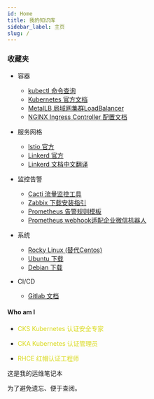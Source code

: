 ```yaml
---
id: Home
title: 我的知识库
sidebar_label: 主页
slug: /
---
```


### 收藏夹
* 容器
  * [kubectl 命令查询](https://kubernetes.io/docs/reference/generated/kubectl/kubectl-commands#-strong-getting-started-strong-)
  * [Kubernetes 官方文档](https://kubernetes.io/zh-cn/docs/home/)
  * [MetalLB 局域网集群LoadBalancer](https://metallb.universe.tf/installation/)
  * [NGINX Ingress Controller 配置文档](https://kubernetes.github.io/ingress-nginx/user-guide/nginx-configuration/)
* 服务网格
  * [Istio 官方](https://istio.io)
  * [Linkerd 官方](https://linkerd.io/2.11/getting-started/)
  * [Linkerd 文档中文翻译](https://linkerd.hacker-linner.com/2.11/)
* 监控告警
  * [Cacti 流量监控工具](https://www.cacti.net/info/downloads)
  * [Zabbix 下载安装指引](https://www.zabbix.com/cn/download?zabbix=5.0&os_distribution=centos&os_version=7&db=postgresql&ws=nginx)
  * [Prometheus 告警规则模板](https://awesome-prometheus-alerts.grep.to/rules)
  * [Prometheus webhook适配企业微信机器人](https://github.com/guyongquan/webhook-adapter)
* 系统
  * [Rocky Linux (替代Centos)](https://rockylinux.org/download/)
  * [Ubuntu 下载](https://cn.ubuntu.com/download)
  * [Debian 下载](https://www.debian.org/download)

* CI/CD
  * [Gitlab 文档](https://docs.gitlab.com/ee/)


#### Who am I

*  <font color="#d9d919" >CKS Kubernetes 认证安全专家 </font>

*  <font color="#d9d919" >CKA Kubernetes 认证管理员 </font>

*  <font color="#d9d919" >RHCE 红帽认证工程师  </font>

这是我的运维笔记本

为了避免遗忘、便于查阅。





